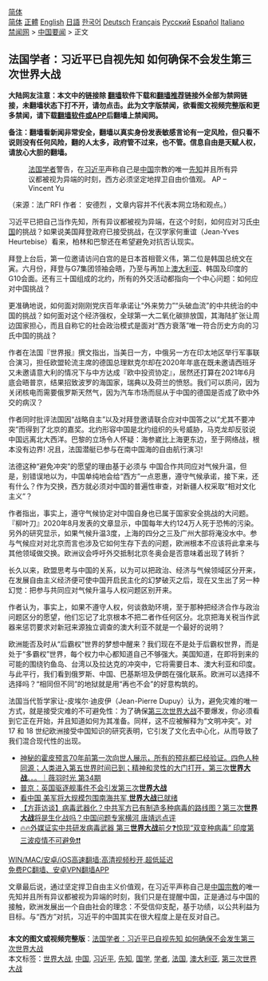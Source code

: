  <!-- 面包屑导航 --> <div class="breadcrumb"><!-- GTranslate: https://gtranslate.io/ -->  <div class="switcher notranslate">  <div class="selected">  <a href="#" onclick="return false;"> 简体</a>  </div>  <div class="option">  <a href="https://www.bannedbook.org" onclick="doGTranslate('zh-CN|zh-CN');jQuery('div.switcher div.selected a').html(jQuery(this).html());return false;" title="简体中文" class="nturl selected"> 简体</a>  <a href="https://www.bannedbook.org/zh-tw/" onclick="doGTranslate('zh-CN|zh-TW');jQuery('div.switcher div.selected a').html(jQuery(this).html());return false;" title="繁體中文" class="nturl"> 正體</a>  <a href="https://www.bannedbook.org/en/" onclick="doGTranslate('zh-CN|en');jQuery('div.switcher div.selected a').html(jQuery(this).html());return false;" title="English" class="nturl"> English</a>  <a href="https://www.bannedbook.org/ja/" onclick="doGTranslate('zh-CN|ja');jQuery('div.switcher div.selected a').html(jQuery(this).html());return false;" title="日本語" class="nturl"> 日語</a>  <a href="https://www.bannedbook.org/ko/" onclick="doGTranslate('zh-CN|ko');jQuery('div.switcher div.selected a').html(jQuery(this).html());return false;" title="한국어" class="nturl"> 한국어</a>  <a href="https://www.bannedbook.org/de/" onclick="doGTranslate('zh-CN|de');jQuery('div.switcher div.selected a').html(jQuery(this).html());return false;" title="Deutsch" class="nturl"> Deutsch</a>  <a href="https://www.bannedbook.org/fr/" onclick="doGTranslate('zh-CN|fr');jQuery('div.switcher div.selected a').html(jQuery(this).html());return false;" title="Français" class="nturl"> Français</a>  <a href="https://www.bannedbook.org/ru/" onclick="doGTranslate('zh-CN|ru');jQuery('div.switcher div.selected a').html(jQuery(this).html());return false;" title="Русский" class="nturl"> Русский</a>  <a href="https://www.bannedbook.org/es/" onclick="doGTranslate('zh-CN|es');jQuery('div.switcher div.selected a').html(jQuery(this).html());return false;" title="Español" class="nturl"> Español</a>  <a href="https://www.bannedbook.org/it/" onclick="doGTranslate('zh-CN|it');jQuery('div.switcher div.selected a').html(jQuery(this).html());return false;" title="Italiano" class="nturl"> Italiano</a>  </div>  </div>      <div class='breadcrumb-sub'><!-- Breadcrumb NavXT 6.3.0 --> <a href="https://www.bannedbook.org/" class="home">禁闻网</a> &gt; <a href="https://www.bannedbook.org/bnews/headline/" class="category">中国要闻</a> &gt; 正文</div></div><h2>法国学者：习近平已自视先知 如何确保不会发生第三次世界大战</h2> <p class="notice"><b>大陆网友注意：本文中的链接除 <a href="https://github.com/bannedbook/fanqiang" >翻墙</a>软件下载和<a href="https://github.com/killgcd/justmysocks/blob/master/README.md">翻墙推荐</a>链接外全部为禁网链接，未翻墙状态下打不开，请勿点击。此为文字版禁闻，欲看图文视频完整版和更多禁闻，请下载<a href="https://github.com/bannedbook/fanqiang">翻墙软件或APP</a>后翻墙上禁闻网。</p><p>备注：翻墙看新闻非常安全，翻墙以真实身份发表敏感言论有一定风险，但只看不说则没有任何风险，翻的人太多，政府管不过来，也不管。信息自由是天赋人权，请放心大胆的翻墙。</b></p>  <div class="entry"> <figure>                <figcaption>                <a href="https://www.bannedbook.org/bnews/tag/%e6%b3%95%e5%9b%bd/" class="st_tag internal_tag" rel="tag" title="标签 法国 下的日志">法国</a><a href="https://www.bannedbook.org/bnews/tag/%e5%ad%a6%e8%80%85/" class="st_tag internal_tag" rel="tag" title="标签 学者 下的日志">学者</a>警告，在<a href="https://www.bannedbook.org/bnews/tag/%e4%b9%a0%e8%bf%91%e5%b9%b3/" class="st_tag internal_tag" rel="tag" title="标签 习近平 下的日志">习近平</a>声称自己是<a href="https://www.bannedbook.org/bnews/tag/%E4%B8%AD%E5%9B%BD/" class="st_tag internal_tag" rel="tag" title="标签 中国 下的日志">中国</a>宗教的唯一<a href="https://www.bannedbook.org/bnews/tag/%e5%85%88%e7%9f%a5/" class="st_tag internal_tag" rel="tag" title="标签 先知 下的日志">先知</a>并且所有异议都被视为异端的时刻，西方必须坚定地捍卫自由价值观。                AP &#8211; Vincent Yu            </figcaption></figure> <p>（来源：法广RFI                                      作者：                                                                                                     安德烈                                                                                            ，文章内容并不代表本网立场和观点。）</p> <p >                    习近平已把自己当作先知，所有异议都被视为异端，在这个时刻，如何应对习氏<span class='wp_keywordlink_affiliate'><a href="https://www.bannedbook.org/" title="中国" target="_blank">中国</a></span>的挑战？如果说美国拜登政府已接受挑战，在汉学家何重谊（Jean-Yves Heurtebise）看来，柏林和巴黎还在希望避免对抗否认现实。                </p> <p>拜登上台后，第一位邀请访问白宫的是日本首相菅义伟，第二位是韩国总统文在寅。六月份，拜登与G7集团领袖会晤，乃至与再加上<a href="https://www.bannedbook.org/bnews/tag/%e6%be%b3%e5%a4%a7%e5%88%a9%e4%ba%9a/" class="st_tag internal_tag" rel="tag" title="标签 澳大利亚 下的日志">澳大利亚</a>、韩国及印度的G10会面。还有三十国组成的北约，所有的外交活动都指向一个中心问题：如何应对中国挑战？</p>  <p>更准确地说，如何面对刚刚党庆百年承诺让“外来势力”“头破血流”的中共统治的中国的挑战？如何面对这个经济强权，全球第一大二氧化碳排放国，其海陆扩张让周边国家担心，而且自称它的社会政治模式是面对“西方衰落”唯一符合历史方向的习氏中国的挑战？</p> <p>作者在法国『世界报』撰文指出，当美日一方，中俄另一方在印太地区举行军事联合演习，担任欧盟轮流主席的德国总理默克尔却在2020年年底在既未邀请西班牙又未邀请意大利的情况下与中方达成『欧中投资协定』，居然还打算在2021年6月底会晤普京，结果招致波罗的海国家，瑞典以及荷兰的愤怒。我们可以质问，因为关闭核电而需要俄罗斯天然气，因为汽车市场而屈从于中国的德国是否成了欧中外交的病汉？</p> <p>作者同时批评法国因“战略自主”以及对拜登邀请联合应对中国答之以“尤其不要冲突”而得到了北京的嘉奖。北约形容中国是北约组织的头号威胁，马克龙却反驳说中国远离北大西洋。巴黎的立场令人怀疑：海参崴比上海更东边，至于网络战，根本没有边界! 况且，法国潜艇已参与在南中国海的自由航行演习!</p>  <p>法德这种“避免冲突”的愿望的理由基于必须与 中国合作共同应对气候升温，但是，别错误地以为，中国单纯地会给“西方”一点恩惠，遵守气候承诺，接下来，还有什么？作为交换，西方就必须对中国的普遍性审查，对新疆人权采取“相对文化主义”？</p> <p>作者指出，事实上，遵守气候协定对中国自身也已属于国家安全挑战的大问题。『柳叶刀』2020年8月发表的文章显示，中国每年大约124万人死于恐怖的污染。另外的研究显示，如果气候升温3度，上海的四分之三及广州大部将淹没水中。参与气候应对对北京而言也涉及它如何生存下去的问题，欧洲根本不应该将此拿来与其他领域做交换。欧洲议会呼吁外交抵制北京冬奥会是否意味着出现了转折？</p> <p>长久以来，欧盟思考与中国的关系，以为可以把政治、经济与气候领域区分开来，在发展自由主义经济便可使中国开启民主化的幻梦破灭之后，现在又生出了另一种幻觉：把参与共同应对气候升温与人权问题区别开来。</p>  <p>作者认为，事实上，如果不遵守人权，何谈救助环境，至于那种把经济合作与政治问题区分的愿望，他们忘记了北京根本不把二者作任何区分。北京把海关税当作武器来惩罚要求对新冠来源独立调查的澳大利亚不就是一个最好的说明？</p> <p>欧洲能否及时从“后霸权”世界的梦想中醒来？我们现在不是处于后霸权世界，而是处于“多霸权”世界，每个权力中心都知道自己不够强大。美国知道，在即将到来的可能的围绕钓鱼岛、台湾以及拉达克的冲突中，它将需要日本、澳大利亚和印度。与此平行，我们看到俄罗斯、中国、巴基斯坦及伊朗在强化联系。欧洲可以选择不选择吗？“相同但不同”的地狱就是用“再也不会”的好意构筑的。</p> <p>法国当代哲学家让-皮埃尔·迪皮伊（Jean-Pierre Dupuy）认为，避免灾难的唯一方式，就是接受灾难的不可避免性：为了确保<a href="https://www.bannedbook.org/bnews/tag/%E7%AC%AC%E4%B8%89%E6%AC%A1%E4%B8%96%E7%95%8C%E5%A4%A7%E6%88%98/" class="st_tag internal_tag" rel="tag" title="标签 第三次世界大战 下的日志">第三次世界大战</a>不要爆发，你必须看到它正在开始，并且知道如何为其准备。同样，这不应被解释为“文明冲突”。对 17 和 18 世纪欧洲接受中国知识的研究表明，它引发了文化去中心化，从而导致了我们混合现代性的出现。</p>  <ul class='op-related-articles' title='相关阅读'> <li><a href='https://www.bannedbook.org/bnews/bannedvideo/20210712/1585435.html' target='_blank'>神秘的霍皮预言70年前第一次向世人展示，所有的预兆都已经验证。四色人种同源；人类进入第五世界时间已到；精神和灵性的大门打开，第三次<b>世界大战</b>。。。｜薇羽时光 第34期</a></li> <li><a href='https://www.bannedbook.org/bnews/baitai/20210701/1578176.html' target='_blank'>普京：英国驱逐舰事件不会引发第三次<b>世界大战</b></a></li> <li><a href='https://www.bannedbook.org/bnews/taiwannews/20210620/1570594.html' target='_blank'>看中国 美军将大规模包围南海共军,<b>世界大战</b>已就绪</a></li> <li><a href='https://www.bannedbook.org/bnews/bannedvideo/20210512/1544579.html' target='_blank'>【方菲访谈】病毒武器化？中共军方已有制造多种病毒的路线图？第三次<b>世界大战</b>将是生化战吗？中国问题专家横河 唐靖远点评</a></li> <li><a href='https://www.bannedbook.org/bnews/bannedvideo/20210511/1543810.html' target='_blank'>🔥🔥外媒证实中共研发病毒武器   第三<b>世界大战</b>前夕❓惊现“双变种病毒” 印度第三波疫情不可避免❗❗</a></li> </ul> <p class="texttj"> <a href="https://github.com/bannedbook/fanqiang/wiki/V2ray%E6%9C%BA%E5%9C%BA" target="_blank">WIN/MAC/安卓/iOS高速翻墙:高清视频秒开,超低延迟</a><br/> <a href="https://github.com/bannedbook/fanqiang/wiki/%E7%A6%81%E9%97%BB%E7%BD%91%E5%AE%89%E5%8D%93%E7%BF%BB%E5%A2%99%E6%96%B0%E9%97%BBAPP" target="_blank">免费PC翻墙、安卓VPN翻墙APP</a></p><p>文章最后说，通过坚定捍卫自由主义价值观，在习近平声称自己是<span class='wp_keywordlink'><a href="https://www.bannedbook.org/forum11/topic307.html" title="禁片：在中国宗教信仰自由吗？" target="_blank">中国宗教</a></span>的唯一先知并且所有异议都被视为异端的时刻，我们只是在提醒中国，正是通过与中国的接触，欧洲发展出一个自由社会的理念：不受信仰支配，基于功绩，以公共利益为目标。与“西方”对抗，习近平的中国其实在很大程度上是在反对自己。</p><a name='sharetosocial'></a>  <div style="margin-bottom:5px;padding-bottom:5px;clear:both"> <div id="archive-pix-1" class="banner-ads"> <!-- AuctionX Display platform tag START --> <div id="26318x728x90x621x_ADSLOT2" clicktrack="%%CLICK_URL_ESC%%"></div> <!-- AuctionX Display platform tag END --> </div> <div id="archive-pix-2" class="banner-ads"> <!-- AuctionX Display platform tag START --> <div id="26315x300x250x621x_ADSLOT2" clicktrack="%%CLICK_URL_ESC%%"></div> <!-- AuctionX Display platform tag END --> </div> </div>    <div id="archive-pix-1" class="banner-ads"> <!-- AuctionX Display platform tag START --> <div id="26318x728x90x621x_ADSLOT3" clicktrack="%%CLICK_URL_ESC%%"></div> <!-- AuctionX Display platform tag END --> </div> <div><b>本文的图文或视频完整版</b>：<a href='https://www.bannedbook.org/bnews/headline/20210717/1588796.html'>法国学者：习近平已自视先知 如何确保不会发生第三次世界大战</a></div>  </div><!--END ENTRY--> <div class="postfooter"> <div>本文标签：<a href="https://www.bannedbook.org/bnews/tag/%E4%B8%96%E7%95%8C%E5%A4%A7%E6%88%98/" rel="tag">世界大战</a>, <a href="https://www.bannedbook.org/bnews/tag/%E4%B8%AD%E5%9B%BD/" rel="tag">中国</a>, <a href="https://www.bannedbook.org/bnews/tag/%e4%b9%a0%e8%bf%91%e5%b9%b3/" rel="tag">习近平</a>, <a href="https://www.bannedbook.org/bnews/tag/%e5%85%88%e7%9f%a5/" rel="tag">先知</a>, <a href="https://www.bannedbook.org/bnews/tag/%E5%9B%BD%E5%AD%A6/" rel="tag">国学</a>, <a href="https://www.bannedbook.org/bnews/tag/%e5%ad%a6%e8%80%85/" rel="tag">学者</a>, <a href="https://www.bannedbook.org/bnews/tag/%e6%b3%95%e5%9b%bd/" rel="tag">法国</a>, <a href="https://www.bannedbook.org/bnews/tag/%e6%be%b3%e5%a4%a7%e5%88%a9%e4%ba%9a/" rel="tag">澳大利亚</a>, <a href="https://www.bannedbook.org/bnews/tag/%E7%AC%AC%E4%B8%89%E6%AC%A1%E4%B8%96%E7%95%8C%E5%A4%A7%E6%88%98/" rel="tag">第三次世界大战</a></div>  </div><!--END POSTFOOTER--> 